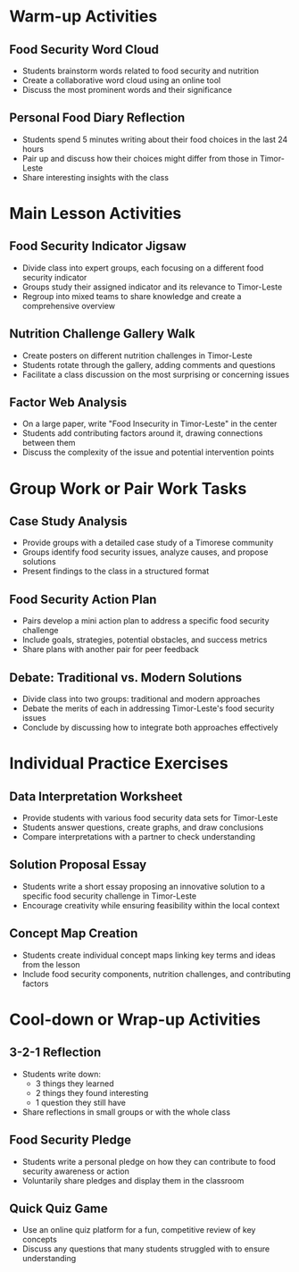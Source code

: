 # Warm-up Activities

## Food Security Word Cloud
- Students brainstorm words related to food security and nutrition
- Create a collaborative word cloud using an online tool
- Discuss the most prominent words and their significance

## Personal Food Diary Reflection
- Students spend 5 minutes writing about their food choices in the last 24 hours
- Pair up and discuss how their choices might differ from those in Timor-Leste
- Share interesting insights with the class

# Main Lesson Activities

## Food Security Indicator Jigsaw
- Divide class into expert groups, each focusing on a different food security indicator
- Groups study their assigned indicator and its relevance to Timor-Leste
- Regroup into mixed teams to share knowledge and create a comprehensive overview

## Nutrition Challenge Gallery Walk
- Create posters on different nutrition challenges in Timor-Leste
- Students rotate through the gallery, adding comments and questions
- Facilitate a class discussion on the most surprising or concerning issues

## Factor Web Analysis
- On a large paper, write "Food Insecurity in Timor-Leste" in the center
- Students add contributing factors around it, drawing connections between them
- Discuss the complexity of the issue and potential intervention points

# Group Work or Pair Work Tasks

## Case Study Analysis
- Provide groups with a detailed case study of a Timorese community
- Groups identify food security issues, analyze causes, and propose solutions
- Present findings to the class in a structured format

## Food Security Action Plan
- Pairs develop a mini action plan to address a specific food security challenge
- Include goals, strategies, potential obstacles, and success metrics
- Share plans with another pair for peer feedback

## Debate: Traditional vs. Modern Solutions
- Divide class into two groups: traditional and modern approaches
- Debate the merits of each in addressing Timor-Leste's food security issues
- Conclude by discussing how to integrate both approaches effectively

# Individual Practice Exercises

## Data Interpretation Worksheet
- Provide students with various food security data sets for Timor-Leste
- Students answer questions, create graphs, and draw conclusions
- Compare interpretations with a partner to check understanding

## Solution Proposal Essay
- Students write a short essay proposing an innovative solution to a specific food security challenge in Timor-Leste
- Encourage creativity while ensuring feasibility within the local context

## Concept Map Creation
- Students create individual concept maps linking key terms and ideas from the lesson
- Include food security components, nutrition challenges, and contributing factors

# Cool-down or Wrap-up Activities

## 3-2-1 Reflection
- Students write down:
  * 3 things they learned
  * 2 things they found interesting
  * 1 question they still have
- Share reflections in small groups or with the whole class

## Food Security Pledge
- Students write a personal pledge on how they can contribute to food security awareness or action
- Voluntarily share pledges and display them in the classroom

## Quick Quiz Game
- Use an online quiz platform for a fun, competitive review of key concepts
- Discuss any questions that many students struggled with to ensure understanding